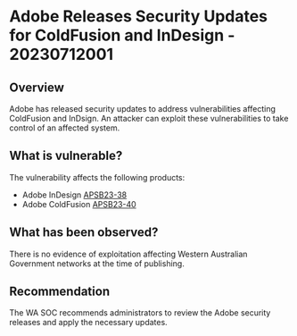# Adobe Releases Security Updates for ColdFusion and InDesign - 20230712001

## Overview

Adobe has released security updates to address vulnerabilities affecting ColdFusion and InDsign. An attacker can exploit these vulnerabilities to take control of an affected system.

## What is vulnerable?

The vulnerability affects the following products:

- Adobe InDesign [APSB23-38](https://helpx.adobe.com/security/products/indesign/apsb23-38.html "Security updates available for Adobe Experience Manager | APSB23-38")
- Adobe ColdFusion [APSB23-40](https://helpx.adobe.com/security/products/coldfusion/apsb23-40.html "Security update available for Adobe Commerce | APSB23-40")

## What has been observed?

There is no evidence of exploitation affecting Western Australian Government networks at the time of publishing.

## Recommendation

The WA SOC recommends administrators to review the Adobe security releases and apply the necessary updates.

